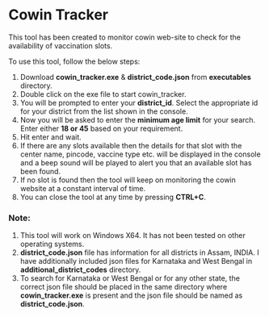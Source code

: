 # Cowin Tracker

This tool has been created to monitor cowin web-site to check for the availability of vaccination slots. 

To use this tool, follow the below steps:

1.  Download **cowin_tracker.exe** & **district_code.json** from **executables** directory.
2.  Double click on the exe file to start cowin_tracker. 
3.  You will be prompted to enter your **district_id**. Select the appropriate id for your district from the list shown in the console.
4.  Now you will be asked to enter the **minimum age limit** for your search. Enter either **18 or 45** based on your requirement.
5.  Hit enter and wait. 
6.  If there are any slots available then the details for that slot with the center name, pincode, vaccine type etc. will be displayed in the console and a beep sound will be played to alert you that an available slot has been found.
7.  If no slot is found then the tool will keep on monitoring the cowin website at a constant interval of time.
8.  You can close the tool at any time by pressing **CTRL+C**.

### Note:
1.  This tool will work on Windows X64. It has not been tested on other operating systems.
2.  **district_code.json** file has information for all districts in Assam, INDIA. I have additionally included json files for Karnataka and West Bengal in **additional_district_codes** directory.
3.  To search for Karnataka or West Bengal or for any other state, the correct json file should be placed in the same directory where **cowin_tracker.exe** is present
and the json file should be named as **district_code.json**.
